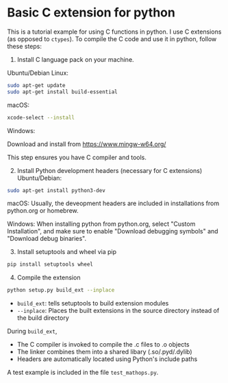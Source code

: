 # Basic C extension for python

This is a tutorial example for using C functions in python.
I use C extensions (as opposed to `ctypes`).
To compile the C code and use it in python, follow these steps:

1. Install C language pack on your machine. 

Ubuntu/Debian Linux: 
```bash
sudo apt-get update
sudo apt-get install build-essential
```

macOS:
```bash
xcode-select --install
```
Windows:

Download and install from https://www.mingw-w64.org/


This step ensures you have C compiler and tools.

2. Install Python development headers (necessary for C extensions)
Ubuntu/Debian:
```bash
sudo apt-get install python3-dev
```
macOS: 
Usually, the deveopment headers are included in installations from python.org or homebrew.

Windows:
When installing python from python.org, select "Custom Installation", and make sure to enable "Download debugging symbols" and "Download debug binaries".

3. Install setuptools and wheel via pip
```bash
pip install setuptools wheel
```

4. Compile the extension 
```bash
python setup.py build_ext --inplace
```
- `build_ext`: tells setuptools to build extension modules
- `--inplace`: Places the built extensions in the source directory instead of the build directory

During `build_ext`, 
- The C compiler is invoked to compile the .c files to .o objects
- The linker combines them into a shared libary (.so/.pyd/.dylib)
- Headers are automatically located using Python's include paths

A test example is included in the file `test_mathops.py`. 
